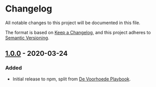 # Changelog
All notable changes to this project will be documented in this file.

The format is based on [Keep a Changelog](https://keepachangelog.com/en/1.0.0/),
and this project adheres to [Semantic Versioning](https://semver.org/spec/v2.0.0.html).

## [1.0.0] - 2020-03-24
### Added
- Initial release to npm, split from [De Voorhoede Playbook](https://github.com/voorhoede/playbook).

[1.0.0]: https://github.com/voorhoede/vuepress-paper/releases/tag/v1.0.0
